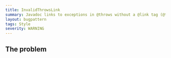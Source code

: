 ```yaml
---
title: InvalidThrowsLink
summary: Javadoc links to exceptions in @throws without a @link tag (@throws Exception, not @throws {@link Exception}).
layout: bugpattern
tags: Style
severity: WARNING
---
```


<!--
*** AUTO-GENERATED, DO NOT MODIFY ***
To make changes, edit the @BugPattern annotation or the explanation in docs/bugpattern.
-->


## The problem


